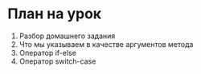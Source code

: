 # План на урок <br/>
1. Разбор домашнего задания  <br/>
2. Что мы указываем в качестве аргументов метода  <br/>
3. Оператор if-else  <br/>
4. Оператор switch-case  <br/>
